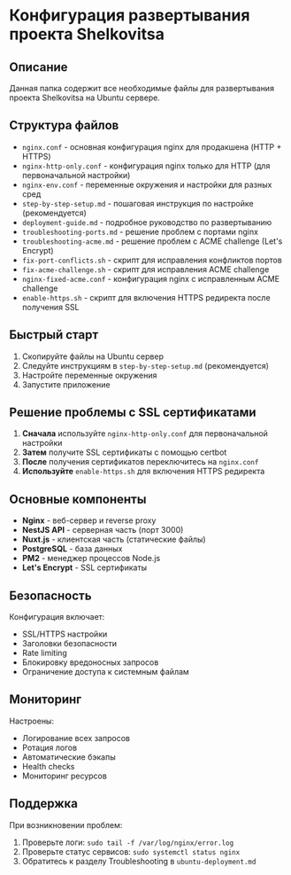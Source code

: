 # Конфигурация развертывания проекта Shelkovitsa

## Описание

Данная папка содержит все необходимые файлы для развертывания проекта Shelkovitsa на Ubuntu сервере.

## Структура файлов

- `nginx.conf` - основная конфигурация nginx для продакшена (HTTP + HTTPS)
- `nginx-http-only.conf` - конфигурация nginx только для HTTP (для первоначальной настройки)
- `nginx-env.conf` - переменные окружения и настройки для разных сред
- `step-by-step-setup.md` - пошаговая инструкция по настройке (рекомендуется)
- `deployment-guide.md` - подробное руководство по развертыванию
- `troubleshooting-ports.md` - решение проблем с портами nginx
- `troubleshooting-acme.md` - решение проблем с ACME challenge (Let's Encrypt)
- `fix-port-conflicts.sh` - скрипт для исправления конфликтов портов
- `fix-acme-challenge.sh` - скрипт для исправления ACME challenge
- `nginx-fixed-acme.conf` - конфигурация nginx с исправленным ACME challenge
- `enable-https.sh` - скрипт для включения HTTPS редиректа после получения SSL

## Быстрый старт

1. Скопируйте файлы на Ubuntu сервер
2. Следуйте инструкциям в `step-by-step-setup.md` (рекомендуется)
3. Настройте переменные окружения
4. Запустите приложение

## Решение проблемы с SSL сертификатами

1. **Сначала** используйте `nginx-http-only.conf` для первоначальной настройки
2. **Затем** получите SSL сертификаты с помощью certbot
3. **После** получения сертификатов переключитесь на `nginx.conf`
4. **Используйте** `enable-https.sh` для включения HTTPS редиректа

## Основные компоненты

- **Nginx** - веб-сервер и reverse proxy
- **NestJS API** - серверная часть (порт 3000)
- **Nuxt.js** - клиентская часть (статические файлы)
- **PostgreSQL** - база данных
- **PM2** - менеджер процессов Node.js
- **Let's Encrypt** - SSL сертификаты

## Безопасность

Конфигурация включает:
- SSL/HTTPS настройки
- Заголовки безопасности
- Rate limiting
- Блокировку вредоносных запросов
- Ограничение доступа к системным файлам

## Мониторинг

Настроены:
- Логирование всех запросов
- Ротация логов
- Автоматические бэкапы
- Health checks
- Мониторинг ресурсов

## Поддержка

При возникновении проблем:
1. Проверьте логи: `sudo tail -f /var/log/nginx/error.log`
2. Проверьте статус сервисов: `sudo systemctl status nginx`
3. Обратитесь к разделу Troubleshooting в `ubuntu-deployment.md`
